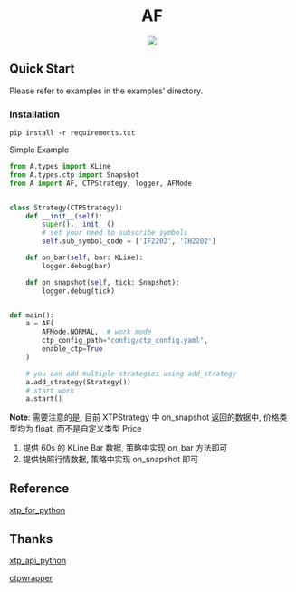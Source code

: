 <div align="center">
    <h1>AF</h1>

![](https://img.shields.io/badge/python-3.9%2B-green)

</div>

## Quick Start


Please refer to examples in the examples' directory.

### Installation

```shell
pip install -r requirements.txt
```

Simple Example

```python
from A.types import KLine
from A.types.ctp import Snapshot
from A import AF, CTPStrategy, logger, AFMode


class Strategy(CTPStrategy):
    def __init__(self):
        super().__init__()
        # set your need to subscribe symbols
        self.sub_symbol_code = ['IF2202', 'IH2202']

    def on_bar(self, bar: KLine):
        logger.debug(bar)

    def on_snapshot(self, tick: Snapshot):
        logger.debug(tick)


def main():
    a = AF(
        AFMode.NORMAL,  # work mode
        ctp_config_path="config/ctp_config.yaml",
        enable_ctp=True
    )

    # you can add multiple strategies using add_strategy
    a.add_strategy(Strategy())
    # start work
    a.start()
```

**Note**: 需要注意的是, 目前 XTPStrategy 中 on_snapshot 返回的数据中, 价格类型均为 float, 而不是自定义类型 Price

1. 提供 60s 的 KLine Bar 数据, 策略中实现 on_bar 方法即可
2. 提供快照行情数据, 策略中实现 on_snapshot 即可

## Reference

[xtp_for_python](https://github.com/ZCKun/xtp-for-python)

## Thanks

[xtp_api_python](https://github.com/ztsec/xtp_api_python)

[ctpwrapper](https://github.com/nooperpudd/ctpwrapper)